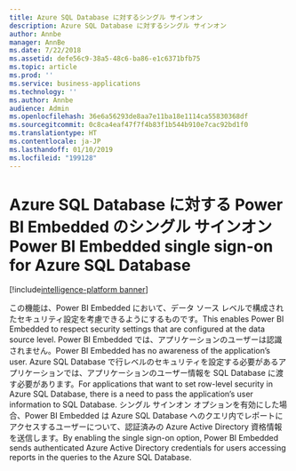 ```yaml
---
title: Azure SQL Database に対するシングル サインオン
description: Azure SQL Database に対するシングル サインオン
author: Annbe
manager: AnnBe
ms.date: 7/22/2018
ms.assetid: defe56c9-38a5-48c6-ba86-e1c6371bfb75
ms.topic: article
ms.prod: ''
ms.service: business-applications
ms.technology: ''
ms.author: Annbe
audience: Admin
ms.openlocfilehash: 36e6a56293de8aa7e11ba18e1114ca55830368df
ms.sourcegitcommit: 0c8ca4eaf47f7f4b83f1b544b910e7cac92bd1f0
ms.translationtype: HT
ms.contentlocale: ja-JP
ms.lasthandoff: 01/10/2019
ms.locfileid: "199128"
---
```

#  <a name="power-bi-embedded-single-sign-on-for-azure-sql-database"></a><span data-ttu-id="58b83-103">Azure SQL Database に対する Power BI Embedded のシングル サインオン</span><span class="sxs-lookup"><span data-stu-id="58b83-103">Power BI Embedded single sign-on for Azure SQL Database</span></span>

[!include[intelligence-platform banner](../../includes/intelligence-platform.md)]




<span data-ttu-id="58b83-104">この機能は、Power BI Embedded において、データ ソース レベルで構成されたセキュリティ設定を考慮できるようにするものです。</span><span class="sxs-lookup"><span data-stu-id="58b83-104">This enables Power BI Embedded to respect security settings that are configured at the data source level.</span></span> <span data-ttu-id="58b83-105">Power BI Embedded では、アプリケーションのユーザーは認識されません。</span><span class="sxs-lookup"><span data-stu-id="58b83-105">Power BI Embedded has no awareness of the application’s user.</span></span> <span data-ttu-id="58b83-106">Azure SQL Database で行レベルのセキュリティを設定する必要があるアプリケーションでは、アプリケーションのユーザー情報を SQL Database に渡す必要があります。</span><span class="sxs-lookup"><span data-stu-id="58b83-106">For applications that want to set row-level security in Azure SQL Database, there is a need to pass the application’s user information to SQL Database.</span></span> <span data-ttu-id="58b83-107">シングル サインオン オプションを有効にした場合、Power BI Embedded は Azure SQL Database へのクエリ内でレポートにアクセスするユーザーについて、認証済みの Azure Active Directory 資格情報を送信します。</span><span class="sxs-lookup"><span data-stu-id="58b83-107">By enabling the single sign-on option, Power BI Embedded sends authenticated Azure Active Directory credentials for users accessing reports in the queries to the Azure SQL Database.</span></span> 
